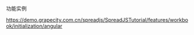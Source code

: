 功能实例

https://demo.grapecity.com.cn/spreadjs/SpreadJSTutorial/features/workbook/initialization/angular
